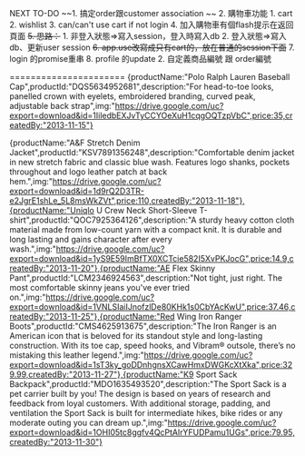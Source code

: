 NEXT TO-DO
~~1. 搞定order跟customer association  ~~
2. 購物車功能
    1. cart
    2. wishlist
    3. can/can't use cart if not login
    4. 加入購物車有個flash提示在返回頁面
    ~~5. 思路：~~
        1. 非登入狀態=>寫入session，登入時寫入db
        2. 登入狀態=>寫入db、更新user session
    ~~6. app.use改寫成只有cart的，放在普通的session下面~~
    7. login 的promise重串
    8. profile 的update
2. 自定義商品編號 跟 order編號

======================
{productName:"Polo Ralph Lauren Baseball Cap",productId:"DQS5634952681",description:"For head-to-toe looks, panelled crown with eyelets, embroidered branding, curved peak, adjustable back strap",img:"https://drive.google.com/uc?export=download&id=1IiledbEXJvTyCCYOeXuH1cqgOQTzpVbC",price:35,createdBy:"2013-11-15"}

{productName:"A&F Stretch Denim Jacket",productId:"KSV7891356248",description:"Comfortable denim jacket in new stretch fabric and classic blue wash. Features logo shanks, pockets throughout and logo leather patch at back hem.",img:"https://drive.google.com/uc?export=download&id=1d9rQ2D3TR-e2JgrE1shLe_5L8msWkZVt",price:110,createdBy:"2013-11-18"},{productName:"Uniqlo U Crew Neck Short-Sleeve T-shirt",productId:"QOC7925364126",description:"A sturdy heavy cotton cloth material made from low-count yarn with a compact knit. It is durable and long lasting and gains character after every wash.",img:"https://drive.google.com/uc?export=download&id=1yS9E59ImBfTX0XCTcie582I5XvPKJocG",price:14.9,createdBy:"2013-11-20"},{productName:"AE Flex Skinny Pant",productId:"LCM2346924563",description:"Not tight, just right. The most comfortable skinny jeans you've ever tried on.",img:"https://drive.google.com/uc?export=download&id=1VNLSIaiIJnofzlDe80KHk1s0CbYAcKwU",price:37.46,createdBy:"2013-11-25"},{productName:"Red Wing Iron Ranger Boots",productId:"CMS4625913675",description:"The Iron Ranger is an American icon that is beloved for its standout style and long-lasting construction. With its toe cap, speed hooks, and Vibram® outsole, there’s no mistaking this leather legend.",img:"https://drive.google.com/uc?export=download&id=1sT3ky_goDDnhgnsXCawHmxDWGKcXtXka",price:329.99,createdBy:"2013-11-27"},{productName:"K9 Sport Sack Backpack",productId:"MDO1635493520",description:"The Sport Sack is a pet carrier built by you! The design is based on years of research and feedback from loyal customers. With additional storage, padding, and ventilation the Sport Sack is built for intermediate hikes, bike rides or any moderate outing you can dream up.",img:"https://drive.google.com/uc?export=download&id=1OHI05tc8ggfv4QcPtAlrYFUDPamu1UGs",price:79.95,createdBy:"2013-11-30"}
